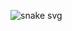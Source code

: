 ![snake svg]([https://github.com/murattugra/murattugra/blob/output/github-contribution-grid-snake.svg)
